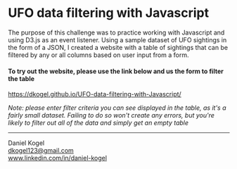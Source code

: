 # UFO data filtering with Javascript
The purpose of this challenge was to practice working with Javascript and using D3.js
as an event listener. Using a sample dataset of UFO sightings in the form of a JSON, I created a website with a table of sightings that can be filtered by any or all columns based on user input from a form. 

#### To try out the website, please use the link below and us the form to filter the table

https://dkogel.github.io/UFO-data-filtering-with-Javascript/

*Note: please enter filter criteria you can see displayed in the table, as it's a fairly small dataset. Failing to do so won't create any errors, but you're likely to filter out all of the data and simply get an empty table*


  
  ---  
  
Daniel Kogel  
dkogel123@gmail.com  
www.linkedin.com/in/daniel-kogel  

